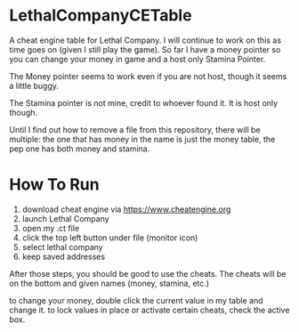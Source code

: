 # LethalCompanyCETable
A cheat engine table for Lethal Company. I will continue to work on this as time goes on (given I still play the game). So far I have a money pointer so you can change your money in game and a host only Stamina Pointer. 

The Money pointer seems to work even if you are not host, though it seems a little buggy.

The Stamina pointer is not mine, credit to whoever found it. It is host only though. 

Until I find out how to remove a file from this repository, there will be multiple:
the one that has money in the name is just the money table, the pep one has both money and stamina.

# How To Run

1. download cheat engine via https://www.cheatengine.org
2. launch Lethal Company
3. open my .ct file
4. click the top left button under file (monitor icon)
5. select lethal company
6. keep saved addresses

After those steps, you should be good to use the cheats.
The cheats will be on the bottom and given names (money, stamina, etc.)

to change your money, double click the current value in my table and change it.
to lock values in place or activate certain cheats, check the active box.
